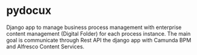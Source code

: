 # pydocux
Django app to manage business process management with enterprise content management (Digital Folder) for each process instance. The main goal is communicate through Rest API the django app with Camunda BPM and Alfresco Content Services.
